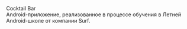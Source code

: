 Cocktail Bar\
Android-приложение, реализованное в процессе обучения в Летней Android-школе от компании Surf.
